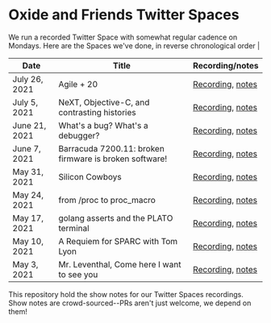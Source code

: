 # Oxide and Friends Twitter Spaces

We run a recorded Twitter Space with somewhat regular cadence on Mondays.  Here
are the Spaces we've done, in reverse chronological order |

| Date | Title | Recording/notes |
| ---- | ----- | --------------- |
| July 26, 2021 | Agile + 20 | [Recording](https://youtu.be/3tp5EtPdPwY), [notes](./2021_07_26.md) |
| July 5, 2021 | NeXT, Objective-C, and contrasting histories | [Recording](https://youtu.be/2H9XQBdLB0Y), [notes](./2021_07_05.md) |
| June 21, 2021 | What's a bug? What's a debugger? | [Recording](https://youtu.be/UOucW3F7nCg), [notes](./2021_06_21.md) |
| June 7, 2021 | Barracuda 7200.11: broken firmware is broken software! | [Recording](https://youtu.be/qisoAIx8EE8), [notes](./2021_06_07.md) |
| May 31, 2021 | Silicon Cowboys | [Recording](https://www.youtube.com/watch?v=faY7kWHQuNE), [notes](./2021_05_31.md) |
| May 24, 2021 | from /proc to proc_macro | [Recording](https://youtu.be/85eApYSj3ic), [notes](./2021_05_24.md) |
| May 17, 2021 | golang asserts and the PLATO terminal | [Recording](https://youtu.be/8tJEwCvZWsg), [notes](./2021_05_17.md) |
| May 10, 2021 | A Requiem for SPARC with Tom Lyon | [Recording](https://youtu.be/79NNXn5Kr90), [notes](./2021_05_10.md) |
| May 3, 2021 | Mr. Leventhal, Come here I want to see you | [Recording](https://youtu.be/h-WSU3kiXVg), [notes](./2021_05_03.md) |

This repository hold the show notes for our Twitter Spaces recordings. Show notes are crowd-sourced--PRs aren't just welcome, we depend on them!

